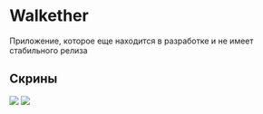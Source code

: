 # Walkether

Приложение, которое еще находится в разработке и не имеет стабильного релиза

## Скрины

<img src="https://github.com/KiberneticWorm/WalkingTogether/blob/master/screens/screen1.png" />
  
<td style="width: 50%"><img src="https://github.com/KiberneticWorm/WalkingTogether/blob/master/screens/image2.jpg" /></td>  
  
